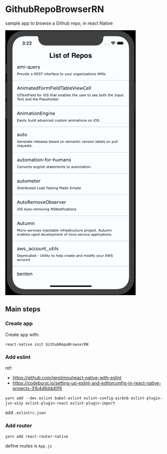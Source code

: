 # GithubRepoBrowserRN
sample app to browse a Github repo, in react Native

![Browser App on iOS](https://raw.githubusercontent.com/pcarion/GithubRepoBrowserRN/master/docs/ios-demo.gif)

## Main steps

### Create app

Create app with:

```
react-native init GithubRepoBrowserRN
```

### Add eslint

ref:
* https://github.com/jerolimov/react-native-with-eslint
* https://codeburst.io/setting-up-eslint-and-editorconfig-in-react-native-projects-31b4d9ddd0f6

```
yarn add --dev eslint babel-eslint eslint-config-airbnb eslint-plugin-jsx-a11y eslint-plugin-react eslint-plugin-import
```


add `.eslintrc.json`


### Add router

```
yarn add react-router-native
```

define routes is `App.js`


